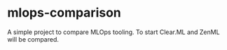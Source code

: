 # mlops-comparison
A simple project to compare MLOps tooling. To start Clear.ML and ZenML will be compared.
